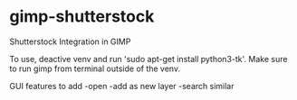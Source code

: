 # gimp-shutterstock
Shutterstock Integration in GIMP

To use, deactive venv and run 'sudo apt-get install python3-tk'. Make sure to run gimp from terminal outside of the venv.

GUI features to add
-open
-add as new layer
-search similar
